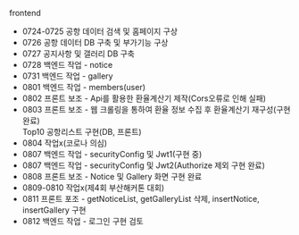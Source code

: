 frontend
  + 0724-0725 공항 데이터 검색 및 홈페이지 구상
  + 0726 공항 데이터 DB 구축 및 부가기능 구상
  + 0727 공지사항 및 갤러리 DB 구축
  + 0728 백엔드 작업 - notice
  + 0731 백엔드 작업 - gallery
  + 0801 백엔드 작업 - members(user)
  + 0802 프론트 보조 - Api를 활용한 환율계산기 제작(Cors오류로 인해 실패)
  + 0803 프론트 보조 - 웹 크롤링을 통하여 환율 정보 수집 후 환율계산기 재구성(구현 완료) <br/>
                      Top10 공항리스트 구현(DB, 프론트)
  + 0804 작업x(코로나 의심)
  + 0807 백엔드 작업 - securityConfig 및 Jwt1(구현 중)
  + 0807 백엔드 작업 - securityConfig 및 Jwt2(Authorize 제외 구현 완료)
  + 0808 프론트 보조 - Notice 및 Gallery 화면 구현 완료
  + 0809-0810 작업x(제4회 부산해커톤 대회)
  + 0811 프론트 포조 - getNoticeList, getGalleryList 삭제, insertNotice, insertGallery 구현
  + 0812 백엔드 작업 - 로그인 구현 검토